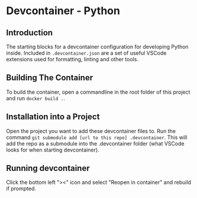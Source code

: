 # Devcontainer - Python

## Introduction

The starting blocks for a devcontainer configuration for developing Python inside.
Included in `.devcontainer.json` are a set of useful VSCode extensions used for formatting, linting and other tools.

## Building The Container

To build the container, open a commandline in the root folder of this project and run `docker build .`.

## Installation into a Project

Open the project you want to add these devcontainer files to.
Run the command `git submodule add [url to this repo] .devcontainer`.
This will add the repo as a submodule into the .devcontainer folder (what VSCode looks for when starting devcontainer).

## Running devcontainer

Click the bottom left "><" icon and select "Reopen in container" and rebuild if prompted.